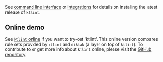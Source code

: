 See [command line interface](cli.md) or [integrations](integrations.md) for details on installing the latest release of `ktlint`.

## Online demo

See [`ktlint` online](https://ktlint-demo.herokuapp.com/) if you want to try-out 'ktlint'. This online version compares rule sets provided by `ktlint` and `diktak` (a layer on top of `ktlint`). To contribute to or get more info about `ktlint` online, please visit the [GitHub repository](https://github.com/akuleshov7/diKTat-demo).

